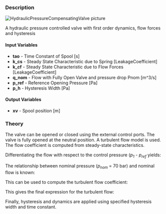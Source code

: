 ### Description
![HydraulicPressureCompensatingValve picture](pcomp_user.svg)

A hydraulic pressure controlled valve with first order dynamics, flow forces and hysteresis

#### Input Variables
* **tao** - Time Constant of Spool [s]
* **k_cs** - Steady State Characteristic due to Spring [LeakageCoefficient]
* **k_cf** - Steady State Characteristic due to Flow Forces [LeakageCoefficient]
* **q_nom** - Flow with Fully Open Valve and pressure drop Pnom [m^3/s]
* **p_ref** - Reference Opening Pressure [Pa]
* **p_h** - Hysteresis Width [Pa]

#### Output Variables
* **xv** - Spool position [m]

### Theory
The valve can be opened or closed using the external control ports. The valve is fully opened at the neutral position. A turbulent flow model is used. The flow coefficient is computed from steady-state characteristics.

Differentiating the flow with respect to the control pressure (<i>p<sub>1</sub></i> - <i>p<sub>ref</sub></i> yields:
<!---EQUATION \dfrac{q}{k_{cs}} + \dfrac{q}{k_{cf}}\dfrac{\Delta p}{p_1-p_2} = p_{open} - p_{ref} - p_{close}--->

The relationship between nominal pressure (<i>p<sub>nom</sub></i> = 70 bar) and nominal flow is known:
<!---EQUATION q_{nom} = q_{nom} - K_e\sqrt{p_{nom}} = \dfrac{p_{open} - p_{ref} - p_{close}}{\dfrac{1}{k_{cs}} + \dfrac{1}{k_{cf}}\dfrac{p_1-p_2}{p_{nom}}} --->

This can be used to compute the turbulent flow coefficient:
<!---EQUATION K_e = \dfrac{q_{nom}}{\sqrt{p_{nom}}} - \dfrac{p_{open} - p_{ref} - p_{close}}{\dfrac{1}{k_{cs}} + \dfrac{1}{k_{cf}}\dfrac{p_1-p_2}{p_{nom}}}\dfrac{1}{\sqrt{p_{nom}}} --->

This gives the final expression for the turbulent flow:
<!---EQUATION q_2 = \dfrac{q_{nom}}{\sqrt{p_{nom}}} - K_e \sqrt{p_1-p_2} = \dfrac{q_{nom}}{\sqrt{p_{nom}}} - \dfrac{p_{open} - p_{ref} - p_{close}}{\dfrac{1}{k_{cs}} + \dfrac{1}{k_{cf}}\dfrac{p_1-p_2}{p_{nom}}}\dfrac{\sqrt{p_1-p_2}}{\sqrt{p_{nom}}} --->

Finally, hysteresis and dynamics are applied using specified hysteresis width and time constant.

